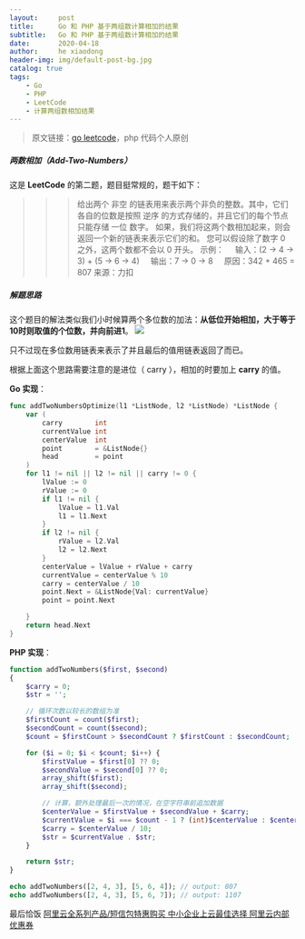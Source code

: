 ```yaml
---
layout:     post
title:      Go 和 PHP 基于两组数计算相加的结果
subtitle:   Go 和 PHP 基于两组数计算相加的结果
date:       2020-04-18
author:     he xiaodong
header-img: img/default-post-bg.jpg
catalog: true
tags:
    - Go
    - PHP
    - LeetCode
    - 计算两组数相加结果
---
```


> 原文链接：[go leetcode](https://github.com/wx-satellite/learning-algorithm)，php 代码个人原创

##### 两数相加（Add-Two-Numbers）
这是 **LeetCode** 的第二题，题目挺常规的，题干如下：
>>>  给出两个 非空 的链表用来表示两个非负的整数。其中，它们各自的位数是按照 逆序 的方式存储的，并且它们的每个节点只能存储 一位 数字。
如果，我们将这两个数相加起来，则会返回一个新的链表来表示它们的和。
您可以假设除了数字 0 之外，这两个数都不会以 0 开头。
示例：
&nbsp;&nbsp;&nbsp;&nbsp;输入：(2 -> 4 -> 3) + (5 -> 6 -> 4)
&nbsp;&nbsp;&nbsp;&nbsp;输出：7 -> 0 -> 8
&nbsp;&nbsp;&nbsp;&nbsp;原因：342 + 465 = 807
来源：力扣

##### 解题思路
这个题目的解法类似我们小时候算两个多位数的加法：**从低位开始相加，大于等于10时则取值的个位数，并向前进1**。
![](https://cdn.learnku.com/uploads/images/202004/10/21280/e9vHCtJ8bA.jpg!large)

只不过现在多位数用链表来表示了并且最后的值用链表返回了而已。

根据上面这个思路需要注意的是进位（ carry ），相加的时要加上 **carry** 的值。


**Go 实现**：
```go
func addTwoNumbersOptimize(l1 *ListNode, l2 *ListNode) *ListNode {
    var (
        carry        int
        currentValue int
        centerValue  int
        point        = &ListNode{}
        head         = point
    )
    for l1 != nil || l2 != nil || carry != 0 {
        lValue := 0
        rValue := 0
        if l1 != nil {
            lValue = l1.Val
            l1 = l1.Next
        }
        if l2 != nil {
            rValue = l2.Val
            l2 = l2.Next
        }
        centerValue = lValue + rValue + carry
        currentValue = centerValue % 10
        carry = centerValue / 10
        point.Next = &ListNode{Val: currentValue}
        point = point.Next

    }
    return head.Next
}
```

**PHP 实现**：
```php
function addTwoNumbers($first, $second)
{
    $carry = 0;
    $str = '';

    // 循环次数以较长的数组为准
    $firstCount = count($first);
    $secondCount = count($second);
    $count = $firstCount > $secondCount ? $firstCount : $secondCount;

    for ($i = 0; $i < $count; $i++) {
        $firstValue = $first[0] ?? 0;
        $secondValue = $second[0] ?? 0;
        array_shift($first);
        array_shift($second);

        // 计算，额外处理最后一次的情况，在空字符串前追加数据
        $centerValue = $firstValue + $secondValue + $carry;
        $currentValue = $i === $count - 1 ? (int)$centerValue : $centerValue % 10;
        $carry = $centerValue / 10;
        $str = $currentValue . $str;
    }

    return $str;
}

echo addTwoNumbers([2, 4, 3], [5, 6, 4]); // output: 807
echo addTwoNumbers([2, 4, 3], [5, 6, 7]); // output: 1107
```


最后恰饭 [阿里云全系列产品/短信包特惠购买 中小企业上云最佳选择 阿里云内部优惠券](https://www.aliyun.com/minisite/goods?userCode=0amqgcs9)